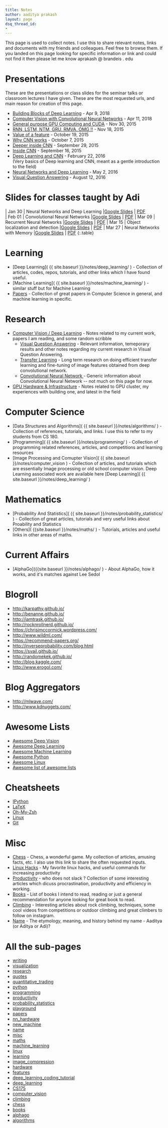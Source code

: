 ```yaml
---
title: Notes
author: aaditya prakash
layout: page
dsq_thread_id:
- 
---
```


This page is used to collect notes.  I use this to share relevant notes, links and documents with my friends and colleagues. Feel free to browse them. If you landed on this page looking for specific information or link and could not find it then please let me know aprakash   @     brandeis     .     edu  

# Presentations
 These are the presentations or class slides for the seminar talks or classroom lectures I have given. These are the most requested urls, and main reason for creation of this page. 

 * [Building Blocks of Deep Learning](https://docs.google.com/presentation/d/1E-Zon-vjoQm24cWhjpbltHd2XWVb-5RG2mRFySD4Ym0/edit#slide=id.g35f391192_00) - Apr 9, 2018
 * [Computer Vision with Convolutional Neural Networks](https://docs.google.com/presentation/d/1jE-LVhuyGaq7UPWnhQI41MzvfoJAQ9V0XyP2eX_kw4w/edit#slide=id.p) - Apr 11, 2018
 * [General purpose GPU Computing and CUDA]( https://docs.google.com/presentation/d/1E2eVPSQ_FDCuyIO1r3zLvGQ_-ykloWaIFGeZP8jD1H8/edit?usp=sharing )  - Nov 30, 2015
 * [RNN, LSTM, NTM, GRU, RMVA, OMG !!]( https://docs.google.com/presentation/d/1A_jCyXKX7-rJcmL3t56nCn9M6itDZ6nRRutyYFRSoSk/edit?usp=sharing )  - Nov 18, 2015 
 * [Value of a feature]( https://docs.google.com/presentation/d/13iXsfOVph8qGmNkCbio-96N7WCg4xKMmNmlPzUfotB8/edit?usp=sharing ) - October 19, 2015
 * [Why CNN works]( https://docs.google.com/presentation/d/18VOCWQX1Ux5LsK4paQ3kXS8gvJZbMNy8Mq7CbKq1Jv4/edit?usp=sharing )  - October 7, 2015
 * [Deeper inside CNN]( https://docs.google.com/presentation/d/1hjJTTzbRvmpRs2aZSXE5uWmVG2qJJOK9dFRXnajS7hs/edit?usp=sharing )  - September 29, 2015
 * [Inside CNN]( https://docs.google.com/presentation/d/1teHR6qIfd2e08uET1cIbmddH3dKYm1OfnTdJVBkdNps/edit?usp=sharing )  - September 16, 2015
 * [Deep Learning and CNN](https://docs.google.com/presentation/d/1jT2RXOMu6pq_EaPrlzJH6RVNC-hbq2g7OP1yamcCE1Q/edit?usp=sharing ) - February 22, 2016 <br />
      (Very basics of Deep learning and CNN, meant as a gentle introduction to the field)
 * [Neural Networks and Deep Learning](https://docs.google.com/presentation/d/10lMpUblysM1H7CQQAqHKnOaCza53TApTBuy7DQBpspo/edit?usp=sharing) - May 2, 2016 <br />
 * [Visual Question Answering](https://docs.google.com/presentation/d/1EvYlvwXa7mjiQ2YjFmFs9LigOI8XFiYcd4jOqnprZyQ/edit?usp=sharing) - August 12, 2016 <br />

# Slides for classes taught by Adi

| Jan 30 | Neural Networks and Deep Learning |[Google Slides](https://docs.google.com/presentation/d/10lMpUblysM1H7CQQAqHKnOaCza53TApTBuy7DQBpspo/edit#slide=id.g35f391192_00) | [PDF](https://github.com/iamaaditya/research-papers-slides-posters/raw/master/talks/neural_networks_and_deep_learning.pdf)  
| Feb 01 | Convolutional Neural Networks |[Google Slides](https://docs.google.com/presentation/d/1-lByuEiKbR9jP-tNvCHBxFOuCvjORM-idmqFtLTTPJo/edit?usp=sharing) | [PDF](https://github.com/iamaaditya/research-papers-slides-posters/raw/master/talks/convolutional_neural_networks.pdf)
| Mar 09 | Recurrent Neural Networks |[Google Slides](https://docs.google.com/presentation/d/1RUKGd46lHO71emXfFZne0-ZOzYG9AJ2S9Gvps1okrD8/edit#slide=id.p) | [PDF](https://github.com/iamaaditya/research-papers-slides-posters/raw/master/talks/recurrent_neural_networks.pdf)
| Mar 15 | Object localization and detection |[Google Slides](https://docs.google.com/presentation/d/1CVPO0O2t8k5C31UX2Pg7Y_QMZpQXrWRTftP-pJeGEE0/edit?usp=sharing) | [PDF](https://github.com/iamaaditya/research-papers-slides-posters/raw/master/talks/object_localization_and_detection.pdf)
| Mar 27 | Neural Networks with Memory |[Google Slides](https://docs.google.com/presentation/d/12CwoAX3Zz2ue2A_9pDlVZDnpqw_cHn2a0RVQ6tO2eCM/edit?usp=sharing) | [PDF](https://github.com/iamaaditya/research-papers-slides-posters/raw/master/talks/neural_networks_with_memory.pdf)
{:.table}

# Learning
  * [Deep Learning]( {{ site.baseurl }}/notes/deep_learning/ ) - Collection of articles, codes, repos, tutorials, and other links which I have found useful.
  * [Machine Learning]( {{ site.baseurl }}/notes/machine_learning/ ) - similar stuff but for Machine Learning
  * [Papers]( {{site.baseurl}}/notes/papers/ ) - Collection of great papers in Computer Science in general, and machine learning in specific.

# Research
 * [Computer Vision / Deep Learning]( {{site.baseurl}}/notes/research/ ) - Notes related to my current work, papers I am reading, and some random scribble
     * [Visual Question Answering]({{site.baseurl}}/notes/research/vqa/) - Relevant information, temeporary results and other notes regarding my current research in Visual Question Answering.
     * [Transfer Learning]({{site.baseurl}}/notes/research/transfer/)    - Long term research on doing efficient transfer learning and fine-tuning of image features obtained from deep convolutional network.
     * [Convolutional Neural Network ]({{site.baseurl}}/notes/research/cnn/) - Generic information about Convolutional Neural Network -- not much on this page for now. 
 * [GPU Hardware & Infrastructure]( {{site.baseurl}}/notes/hardware/ ) - Notes related to GPU cluster, my experiences with building one, and latest in the field


# Computer Science
  * [Data Structures and Algorithms]( {{ site.baseurl }}/notes/algorithms/ ) - Collection of references, tutorials, and links. I use this to refer to my students from CS 180. 
  * [Programming]( {{ site.baseurl }}/notes/programming/ ) - Collection of programming related references, articles, and competitions and learning resources
  * [Image Processing and Comupter Vision]( {{ site.baseurl }}/notes/computer_vision ) - Collection of articles, and tutorials which are essentially Image processing or old school computer vision. Deep Learning associated work are available here [Deep Learning]( {{ site.baseurl }}/notes/deep_learning/ )  

# Mathematics
  * [Probability And Statistics]( {{ site.baseurl }}/notes/probability_statistics/ ) - Collection of great articles, tutorials and very useful links about Proability and Statistics
  * [Others]( {{site.baseurl }}/notes/maths/ ) - Tutorials, articles and useful links in other areas of maths.

# Current Affairs
  * [AlphaGo]({{site.baseurl }}/notes/alphago/ ) - About AlphaGo, how it works, and it's matches against Lee Sedol

# Blogroll
  * <http://karpathy.github.io/>
  * <http://benanne.github.io/>
  * <http://iamtrask.github.io/>
  * <http://rocknrollnerd.github.io/>
  * <https://chrisjmccormick.wordpress.com/>
  * <http://www.wildml.com/>
  * <https://recommend-papers.org/>
  * <http://inverseprobability.com/blog.html>
  * <https://svail.github.io/>
  * <http://randomekek.github.io/>
  * <http://blog.kaggle.com/>
  * <http://www.erogol.com/>

# Blog Aggregators
 * <http://mlwave.com/>
 * <http://www.kdnuggets.com/>

# Awesome Lists
  * [Awesome Deep Vision ](<https://github.com/kjw0612/awesome-deep-vision>)
  * [Awesome Deep Learning ](<https://github.com/ChristosChristofidis/awesome-deep-learning>)
  * [Awesome Machine Learning ](<https://github.com/josephmisiti/awesome-machine-learning>)
  * [Awesome Python ](<https://github.com/vinta/awesome-python>)
  * [Awesome Linux ](<https://github.com/aleksandar-todorovic/awesome-linux>)
  * [Awesome list of awesome lists ](<https://github.com/sindresorhus/awesome>)

# Cheatsheets
  * [IPython ](<https://damontallen.github.io/IPython-quick-ref-sheets/>)
  * [LaTeX ](<http://wch.github.io/latexsheet/latexsheet.pdf>)
  * [Oh-My-Zsh ](<https://github.com/robbyrussell/oh-my-zsh/wiki/Cheatsheet>)
  * [Linux ](<https://gist.github.com/KamranMackey/5124174>)
  * [Git ](<http://luisbg.blogalia.com//historias/76017>)

# Misc
  * [Chess]( {{site.baseurl}}/notes/chess/ ) - Chess, a wonderful game. My collection of articles, amusing facts, etc. I also use this link to share the often requested inputs.
  * [Linux Hacks]( {{site.baseurl}}/notes/linux/ ) - My favorite linux hacks, and useful commands for increasing productivity
  * [Productivity]( {{site.baseurl}}/notes/productivity/ ) - who does not slack ? Collection of some interesting articles which dicuss procrastination, productivity and efficiency in working.
  * [Books]( {{site.baseurl}}/notes/books/ ) - List of books I intend to read, reading or just a general recommendation for anyone looking for great book to read.
  * [Climbing]( {{site.baseurl}}/notes/climbing/ ) - Interesting articles about rock climbing, techniques, some cool videos from competitions or outdoor climbing and great climbers to follow on instagram.
  * [Name]( {{site.baseurl}}/notes/name/ ) - The etymology, meaning, and history behind my name - Aaditya (or Aditya or Adi)?

# All the sub-pages

  * [writing]({{site.baseurl}}/notes/writing/)
  * [visualization]({{site.baseurl}}/notes/visualization/)
  * [research]({{site.baseurl}}/notes/research/)
  * [quotes]({{site.baseurl}}/notes/quotes/)
  * [quantitative_trading]({{site.baseurl}}/notes/quantitative_trading/)
  * [python]({{site.baseurl}}/notes/python/)
  * [programming]({{site.baseurl}}/notes/programming/)
  * [productivity]({{site.baseurl}}/notes/productivity/)
  * [probability_statistics]({{site.baseurl}}/notes/probability_statistics/)
  * [playground]({{site.baseurl}}/notes/playground/)
  * [papers]({{site.baseurl}}/notes/papers/)
  * [nn_hardware]({{site.baseurl}}/notes/nn_hardware/)
  * [new_machine]({{site.baseurl}}/notes/new_machine/)
  * [name]({{site.baseurl}}/notes/name/)
  * [misc]({{site.baseurl}}/notes/misc/)
  * [maths]({{site.baseurl}}/notes/maths/)
  * [machine_learning]({{site.baseurl}}/notes/machine_learning/)
  * [linux]({{site.baseurl}}/notes/linux/)
  * [learning]({{site.baseurl}}/notes/learning/)
  * [image_compression]({{site.baseurl}}/notes/image_compression/)
  * [hardware]({{site.baseurl}}/notes/hardware/)
  * [features]({{site.baseurl}}/notes/features/)
  * [deep_learning_coding_tutorial]({{site.baseurl}}/notes/deep_learning_coding_tutorial/)
  * [deep_learning]({{site.baseurl}}/notes/deep_learning/)
  * [CS175]({{site.baseurl}}/notes/CS175/)
  * [computer_vision]({{site.baseurl}}/notes/computer_vision/)
  * [climbing]({{site.baseurl}}/notes/climbing/)
  * [chess]({{site.baseurl}}/notes/chess/)
  * [books]({{site.baseurl}}/notes/books/)
  * [alphago]({{site.baseurl}}/notes/alphago/)
  * [algorithms]({{site.baseurl}}/notes/algorithms/)
